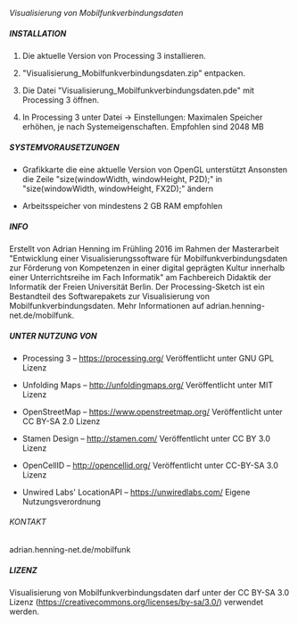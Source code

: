﻿*Visualisierung von Mobilfunkverbindungsdaten*


##### INSTALLATION #####


1. Die aktuelle Version von Processing 3 installieren.

2. "Visualisierung_Mobilfunkverbindungsdaten.zip" entpacken.

3. Die Datei "Visualisierung_Mobilfunkverbindungsdaten.pde" mit Processing 3 öffnen.

4. In Processing 3 unter Datei -> Einstellungen: Maximalen Speicher erhöhen, je nach Systemeigenschaften. Empfohlen sind 2048 MB


##### SYSTEMVORAUSETZUNGEN #####


* Grafikkarte die eine aktuelle Version von OpenGL unterstützt
Ansonsten die Zeile "size(windowWidth, windowHeight, P2D);" in 
"size(windowWidth, windowHeight, FX2D);" ändern


* Arbeitsspeicher von mindestens 2 GB RAM empfohlen


##### INFO #####


Erstellt von Adrian Henning im Frühling 2016 im Rahmen der Masterarbeit "Entwicklung einer Visualisierungssoftware für Mobilfunkverbindungsdaten zur Förderung von Kompetenzen in einer digital geprägten Kultur innerhalb einer Unterrichtsreihe im Fach Informatik" am Fachbereich Didaktik der Informatik der Freien Universität Berlin. Der Processing-Sketch ist ein Bestandteil des Softwarepakets zur Visualisierung von Mobilfunkverbindungsdaten.
Mehr Informationen auf adrian.henning-net.de/mobilfunk.


##### UNTER NUTZUNG VON #####


* Processing 3 – https://processing.org/
Veröffentlicht unter GNU GPL Lizenz

* Unfolding Maps – http://unfoldingmaps.org/
Veröffentlicht unter MIT Lizenz

* OpenStreetMap – https://www.openstreetmap.org/
Veröffentlicht unter CC BY-SA 2.0 Lizenz

* Stamen Design – http://stamen.com/
Veröffentlicht unter CC BY 3.0 Lizenz

* OpenCellID – http://opencellid.org/
Veröffentlicht unter CC-BY-SA 3.0 Lizenz

* Unwired Labs' LocationAPI – https://unwiredlabs.com/
Eigene Nutzungsverordnung


###### KONTAKT ######


adrian.henning-net.de/mobilfunk


##### LIZENZ #####


Visualisierung von Mobilfunkverbindungsdaten darf unter der CC BY-SA 3.0 Lizenz (https://creativecommons.org/licenses/by-sa/3.0/) verwendet werden. 
